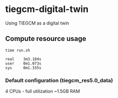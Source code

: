 # tiegcm-digital-twin
Using TIEGCM as a digital twin

## Compute resource usage
```
time run.sh

real    3m3.184s
user    0m1.073s
sys     0m1.335s
```

### Default configuration (tiegcm_res5.0_data)

4 CPUs - full utilization
~1.5GB RAM

